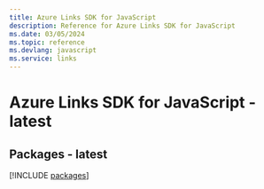 ```yaml
---
title: Azure Links SDK for JavaScript
description: Reference for Azure Links SDK for JavaScript
ms.date: 03/05/2024
ms.topic: reference
ms.devlang: javascript
ms.service: links
---
```

# Azure Links SDK for JavaScript - latest
## Packages - latest
[!INCLUDE [packages](links-index.md)]